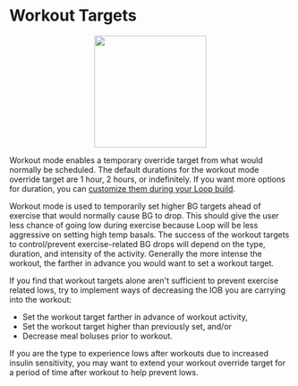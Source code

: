 # Workout Targets

<p align="center">
<img src="../img/workout_screen.png" width="200">
</p>

Workout mode enables a temporary override target from what would normally be scheduled. The default durations for the workout mode override target are 1 hour, 2 hours, or indefinitely. If you want more options for duration, you can [customize them during your Loop build](/setup/build/code_customization.md/#workout-range-duration).

Workout mode is used to temporarily set higher BG targets ahead of exercise that would normally cause BG to drop.  This should give the user less chance of going low during exercise because Loop will be less aggressive on setting high temp basals.  The success of the workout targets to control/prevent exercise-related BG drops will depend on the type, duration, and intensity of the activity.  Generally the more intense the workout, the farther in advance you would want to set a workout target.

If you find that workout targets alone aren't sufficient to prevent exercise related lows, try to implement ways of decreasing the IOB you are carrying into the workout:

* Set the workout target farther in advance of workout activity,
* Set the workout target higher than previously set, and/or
* Decrease meal boluses prior to workout.

If you are the type to experience lows after workouts due to increased insulin sensitivity, you may want to extend your workout override target for a period of time after workout to help prevent lows. 


